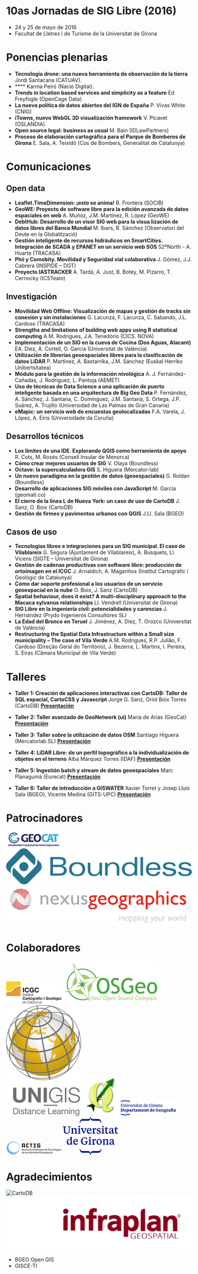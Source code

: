 # 10as Jornadas de SIG Libre (2016)

* 24 y 25 de mayo de 2016
* Facultat de Lletres i de Turisme de la Universitat de Girona


Ponencias plenarias
====================

* **Tecnología drone: una nueva herramienta de observación de la tierra** Jordi Santacana (CATUAV).
* **** Karma Peiró (Nació Digital).
* **Trends in location based services and simplicity as a feature** Ed Freyfogle (OpenCage Data)
* **La nueva política de datos abiertos del IGN de España** P. Vivas White (CNIG)
* **iTowns, nuevo WebGL 3D visualización framework** V. Picavet (OSLANDIA)
* **Open source legal: business as usual** M. Bain (IDLawPartners)
* **Proceso de elaboración cartográfica para el Parque de Bomberos de Girona** E. Sala, A. Teixidó (Cos de Bombers, Generalitat de Catalunya)

Comunicaciones
=================

Open data
---------------------------

* **Leaflet.TimeDimension: ¡esto se anima!**  B. Frontera (SOCIB)
* **GeoWE: Proyecto de software libre para la edición avanzada de datos espaciales en web** A. Muñoz, J.M. Martínez, R. López (GeoWE)
* **DebtHub: Desarrollo de un visor SIG web para la visua lización de datos libres del Banco Mundial** M. Ibars, R. Sánchez (Observatori del Deute en la Globalització)
* **Gestión inteligente de recursos hidráulicos en SmartCities. Integración de SCADA y EPANET en un servicio web SOS** 52ºNorth  - A. Huarte (TRACASA)
* **Phii y Comobity. Movilidad y Seguridad vial colaborativa** J. Gómez, J.J. Cabrera (INSPIDE – DGT)
* **Proyecto IASTRACKER**  A. Tardà, A. Just, B. Botey, M. Pizarro, T. Cernocky (IC5Team)

Investigación
---------------------------

* **Movilidad Web Offline: Visualización de mapas y gestión de tracks sin conexión y sin instalaciones**  G. Lacunza, F. Lacunza, C. Sabando, J.L. Cardoso (TRACASA)
* **Strengths and limitations of building web apps using R statistical computing** A.M. Rodrigues, J.A. Tenedório (CICS. NOVA)
* **Implementación de un SIG en la cueva de Cocina (Dos Aguas, Alacant)**  EA. Diez, A. Cortell, O. Garcia (Universitat de València)
* **Utilización de librerías geoespaciales libres para la clasificación de datos LiDAR** P. Martínez, A. Bastarrika, J.M. Sánchez (Euskal Herriko Unibertsitatea)
* **Módulo para la gestión de la información nivológica** A. J. Fernández-Cañadas, J. Rodríguez, L. Pantoja (AEMET)
* **Uso de técnicas de Data Science a una aplicación de puerto inteligente basada en una arquitectura de Big Geo Data**  P. Fernández, A. Sánchez, J. Santana, C. Domínguez, J.M. Santana, S. Ortega, J.P. Suárez, A. Trujillo (Universidad de Las Palmas de Gran Canaria)
* **eMapic: un servicio web de encuestas geolocalizadas**   F.A. Varela, J. López, A. Eiris (Universidade da Coruña)

Desarrollos técnicos
---------------------------

* **Los límites de una IDE. Explorando QGIS como herramienta de apoyo**   R. Cots, M. Rosés (Consell Insular de Menorca)
* **Cómo crear mejores usuarios de SIG** V. Olaya (Boundless)
* **Octave: la supercalculadora GIS**  S. Higuera (Mercator-lab)
* **Un nuevo paradigma en la gestión de datos (geoespaciales)** G. Roldan (Boundless)
* **Desarrollo de aplicaciones SIG móviles con JavaScript** M. García (geomati.co)
* **El cierre de la línea L de Nueva York: un caso de uso de CartoDB**  J. Sanz, O. Boix (CartoDB)
* **Gestión de firmes y pavimentos urbanos con QGIS** J.Ll. Sala (BGEO)

Casos de uso
---------------------------

* **Tecnologías libres e integraciones para un SIG municipal. El caso de Vilablareix** G. Segura (Ajuntament de Vilablareix), A. Busquets, Ll. Vicens (SIGTE – Universitat de Girona)
* **Gestión de cadenas productivas con software libre: producción de ortoimagen en el ICGC** J. Arnaldich, A. Magariños (Institut Cartogràfic i Geològic de Catalunya)
* **Cómo dar soporte profesional a los usuarios de un servicio geoespacial en la nube**  O. Boix, J. Sanz (CartoDB)
* **Spatial behaviour, does it exist? A multi-disciplinary approach to the Macaca sylvanus relationships** Ll. Vendrell (Universitat de Girona)
* **SIG Libre en la ingeniería civil: potencialidades y carencias** J. Hernández (Prydo Ingenieros Consultores SL)
* **La Edad del Bronce en Teruel** J. Jiménez, A. Díez, T. Orozco (Universitat de València)
* **Restructuring the Spatial Data Infrastructure within a Small size municipality – The case of Vila Verde** A.M. Rodrigues, R.P. Julião, F. Cardoso (Direção Geral do Território), J. Bezerra, L. Martins, I. Pereira, S. Eiras (Câmara Municipal de Vila Verde)



Talleres
========

* **Taller 1: Creación de aplicaciones interactivas con CartoDB: Taller de SQL espacial, CartoCSS y Javascript** Jorge G. Sanz, Oriol Boix Torres (CartoDB) **[Presentación]()**
* **Taller 2: Taller avanzado de GeoNetwork (ui)** María de Arias (GeoCat) **[Presentación]()**
* **Taller 3: Taller sobre la utilización de datos OSM** Santiago Higuera (Mercatorlab SL) **[Presentación]()**

* **Taller 4: LiDAR Libre: de un perfil topográfico a la individualización de objetos en el terreno** Alba Márquez Torres (IDAF) **[Presentación]()**
* **Taller 5: Ingestión batch y stream de datos geoespaciales** Marc Planagumà (Eurecat) **[Presentación]()**
* **Taller 6: Taller de introducción a GISWATER** Xavier Torret y Josep Lluís Sala (BGEO), Vicente Medina (GITS-UPC) **[Presentación]()**

Patrocinadores
==============


![Geocat](img/geocat.png)
![Boundless](img/boundless.png)
![Nexus](img/nexus.png)



Colaboradores
==============
![ICGC](img/ICGC.png)
![OsGEO](img/osgeo.png)
![UNIGIS](img/unigis.png)
![QGIS](img/qgis.png)
![Departament de Geografia, UdG](img/geografia.png)
![ACTIG](img/actig.JPG)
![UdG](img/UdG.png)



Agradecimientos
==============

![CartoDB](img/carto.JPG)
![Infraplan](img/infraplan.png)

* BGEO Open GIS
* GISCE-TI
